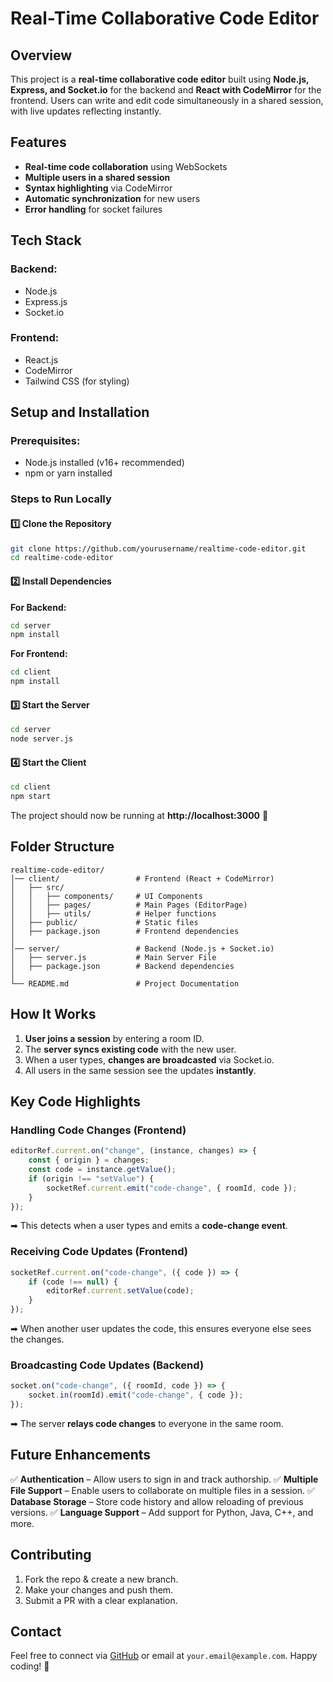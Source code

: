 # Real-Time Collaborative Code Editor

## Overview
This project is a **real-time collaborative code editor** built using **Node.js, Express, and Socket.io** for the backend and **React with CodeMirror** for the frontend. Users can write and edit code simultaneously in a shared session, with live updates reflecting instantly.

## Features
- **Real-time code collaboration** using WebSockets
- **Multiple users in a shared session**
- **Syntax highlighting** via CodeMirror
- **Automatic synchronization** for new users
- **Error handling** for socket failures

## Tech Stack
### Backend:
- Node.js
- Express.js
- Socket.io

### Frontend:
- React.js
- CodeMirror
- Tailwind CSS (for styling)

## Setup and Installation
### Prerequisites:
- Node.js installed (v16+ recommended)
- npm or yarn installed

### Steps to Run Locally
#### 1️⃣ Clone the Repository
```sh
git clone https://github.com/yourusername/realtime-code-editor.git
cd realtime-code-editor
```

#### 2️⃣ Install Dependencies
**For Backend:**
```sh
cd server
npm install
```

**For Frontend:**
```sh
cd client
npm install
```

#### 3️⃣ Start the Server
```sh
cd server
node server.js
```

#### 4️⃣ Start the Client
```sh
cd client
npm start
```

The project should now be running at **http://localhost:3000** 🚀

## Folder Structure
```
realtime-code-editor/
│── client/                 # Frontend (React + CodeMirror)
│   ├── src/
│   │   ├── components/     # UI Components
│   │   ├── pages/          # Main Pages (EditorPage)
│   │   ├── utils/          # Helper functions
│   ├── public/             # Static files
│   ├── package.json        # Frontend dependencies
│
│── server/                 # Backend (Node.js + Socket.io)
│   ├── server.js           # Main Server File
│   ├── package.json        # Backend dependencies
│
└── README.md               # Project Documentation
```

## How It Works
1. **User joins a session** by entering a room ID.
2. The **server syncs existing code** with the new user.
3. When a user types, **changes are broadcasted** via Socket.io.
4. All users in the same session see the updates **instantly**.

## Key Code Highlights
### Handling Code Changes (Frontend)
```javascript
editorRef.current.on("change", (instance, changes) => {
    const { origin } = changes;
    const code = instance.getValue();
    if (origin !== "setValue") {
        socketRef.current.emit("code-change", { roomId, code });
    }
});
```
➡ This detects when a user types and emits a **code-change event**.

### Receiving Code Updates (Frontend)
```javascript
socketRef.current.on("code-change", ({ code }) => {
    if (code !== null) {
        editorRef.current.setValue(code);
    }
});
```
➡ When another user updates the code, this ensures everyone else sees the changes.

### Broadcasting Code Updates (Backend)
```javascript
socket.on("code-change", ({ roomId, code }) => {
    socket.in(roomId).emit("code-change", { code });
});
```
➡ The server **relays code changes** to everyone in the same room.

## Future Enhancements
✅ **Authentication** – Allow users to sign in and track authorship.
✅ **Multiple File Support** – Enable users to collaborate on multiple files in a session.
✅ **Database Storage** – Store code history and allow reloading of previous versions.
✅ **Language Support** – Add support for Python, Java, C++, and more.

## Contributing
1. Fork the repo & create a new branch.
2. Make your changes and push them.
3. Submit a PR with a clear explanation.

## Contact
Feel free to connect via [GitHub](https://github.com/yourusername) or email at `your.email@example.com`. Happy coding! 🎉

